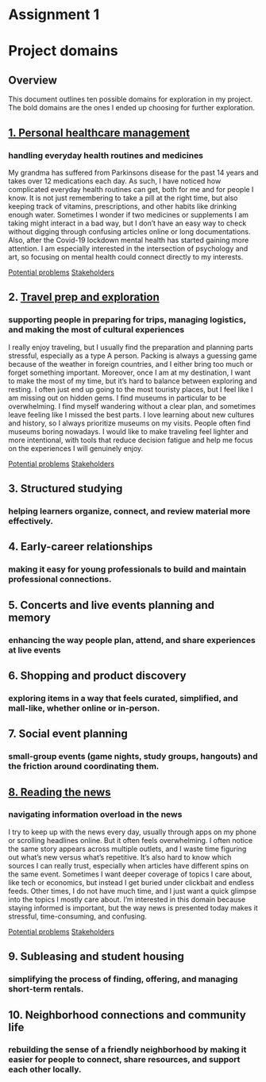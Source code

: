 # Assignment 1
# Project domains

## Overview
This document outlines ten possible domains for exploration in my project. The bold domains are the ones I ended up choosing for further exploration.

## <u>1. Personal healthcare management</u>
### handling everyday health routines and medicines
My grandma has suffered from Parkinsons disease for the past 14 years and takes over 12 medications each day. As such, I have noticed how complicated everyday health routines can get, both for me and for people I know. It is not just remembering to take a pill at the right time, but also keeping track of vitamins, prescriptions, and other habits like drinking enough water. Sometimes I wonder if two medicines or supplements I am taking might interact in a bad way, but I don’t have an easy way to check without digging through confusing articles online or long documentations. Also, after the Covid-19 lockdown mental health has started gaining more attention. I am especially interested in the intersection of psychology and art, so focusing on mental health could connect directly to my interests.

[Potential problems](problems.md##Personal-healthcare-management)
[Stakeholders](stakeholders.md##Mental-health-routines)



## 2. <u>Travel prep and exploration</u>
### supporting people in preparing for trips, managing logistics, and making the most of cultural experiences
I really enjoy traveling, but I usually find the preparation and planning parts stressful, especially as a type A person. Packing is always a guessing game because of the weather in foreign countries, and I either bring too much or forget something important. Moreover, once I am at my destination, I want to make the most of my time, but it’s hard to balance between exploring and resting. I often just end up going to the most touristy places, but I feel like I am missing out on hidden gems. I find museums in particular to be overwhelming. I find myself wandering without a clear plan, and sometimes leave feeling like I missed the best parts.  I love learning about new cultures and history, so I always prioritize museums on my visits. People often find museums boring nowadays. I would like to make traveling feel lighter and more intentional, with tools that reduce decision fatigue and help me focus on the experiences I will genuinely enjoy.

[Potential problems](problems.md##Travel-prep-and-exploration)
[Stakeholders](stakeholders.md##Museum-overwhelm)

## 3. Structured studying
### helping learners organize, connect, and review material more effectively.

## 4. Early-career relationships
### making it easy for young professionals to build and maintain professional connections.

## 5. Concerts and live events planning and memory
### enhancing the way people plan, attend, and share experiences at live events

## 6. Shopping and product discovery
### exploring items in a way that feels curated, simplified, and mall-like, whether online or in-person.

## 7. Social event planning
### small-group events (game nights, study groups, hangouts) and the friction around coordinating them.

## <u>8. Reading the news</u>
### navigating information overload in the news
I try to keep up with the news every day, usually through apps on my phone or scrolling headlines online. But it often feels overwhelming. I often notice the same story appears across multiple outlets, and I waste time figuring out what’s new versus what’s repetitive. It’s also hard to know which sources I can really trust, especially when articles have different spins on the same event. Sometimes I want deeper coverage of topics I care about, like tech or economics, but instead I get buried under clickbait and endless feeds. Other times, I do not have much time, and I just want a quick glimpse into the topics I mostly care about. I’m interested in this domain because staying informed is important, but the way news is presented today makes it stressful, time-consuming, and confusing.

[Potential problems](problems.md##Reading-the-news)
[Stakeholders](stakeholders.md##Information-overload)

## 9. Subleasing and student housing
### simplifying the process of finding, offering, and managing short-term rentals.

## 10. Neighborhood connections and community life
### rebuilding the sense of a friendly neighborhood by making it easier for people to connect, share resources, and support each other locally.
